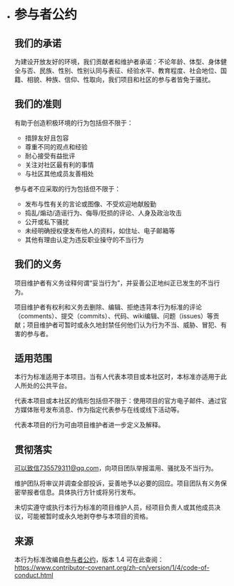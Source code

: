 - # 参与者公约

  ## 我们的承诺

  为建设开放友好的环境，我们贡献者和维护者承诺：不论年龄、体型、身体健全与否、民族、性别、性别认同与表征、经验水平、教育程度、社会地位、国籍、相貌、种族、信仰、性取向，我们项目和社区的参与者皆免于骚扰。

  ## 我们的准则

  有助于创造积极环境的行为包括但不限于：

  - 措辞友好且包容
  - 尊重不同的观点和经验
  - 耐心接受有益批评
  - 关注对社区最有利的事情
  - 与社区其他成员友善相处

  参与者不应采取的行为包括但不限于：

  - 发布与性有关的言论或图像、不受欢迎地献殷勤
  - 捣乱/煽动/造谣行为、侮辱/贬损的评论、人身及政治攻击
  - 公开或私下骚扰
  - 未经明确授权便发布他人的资料，如住址、电子邮箱等
  - 其他有理由认定为违反职业操守的不当行为

  ## 我们的义务

  项目维护者有义务诠释何谓“妥当行为”，并妥善公正地纠正已发生的不当行为。

  项目维护者有权利和义务去删除、编辑、拒绝违背本行为标准的评论（comments）、提交（commits）、代码、wiki编辑、问题（issues）等贡献；项目维护者可暂时或永久地封禁任何他们认为行为不当、威胁、冒犯、有害的参与者。

  ## 适用范围

  本行为标准适用于本项目。当有人代表本项目或本社区时，本标准亦适用于此人所处的公共平台。

  代表本项目或本社区的情形包括但不限于：使用项目的官方电子邮件、通过官方媒体账号发布消息、作为指定代表参与在线或线下活动等。

  代表本项目的行为可由项目维护者进一步定义及解释。

  ## 贯彻落实

  可以致信735579311@qq.com，向项目团队举报滥用、骚扰及不当行为。

  维护团队将审议并调查全部投诉，妥善地予以必要的回应。项目团队有义务保密举报者信息。具体执行方针或将另行发布。

  未切实遵守或执行本行为标准的项目维护人员，经项目负责人或其他成员决议，可能被暂时或永久地剥夺参与本项目的资格。

  ## 来源

  本行为标准改编自[参与者公约](https://www.contributor-covenant.org/)，版本 1.4 可在此查阅：https://www.contributor-covenant.org/zh-cn/version/1/4/code-of-conduct.html